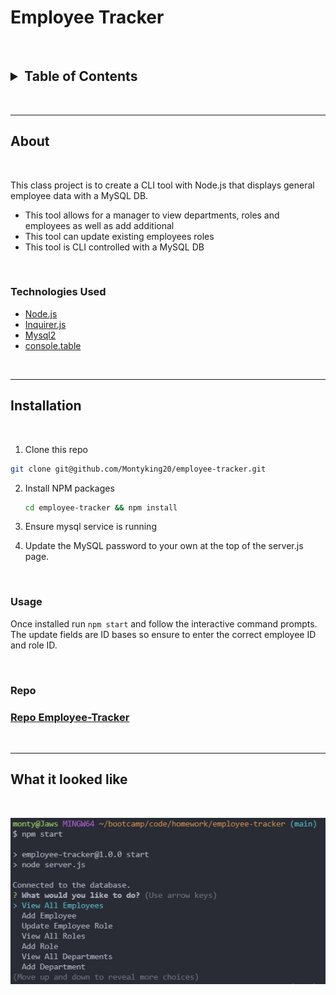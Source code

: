 # Employee Tracker

<br>

<!-- TABLE OF CONTENTS -->
<h2>
<details>

  <summary >Table of Contents</summary>
  <br>
  <ol>
    <li>
      <a href="#about">About</a>
    <ul>  
    <li><a href="#technologies-used">Technologies Used</a></li>
    </ul>
    <br>
    <li><a href="#installation">Installation</a></li>
    </li>
    <ul>
    <li><a href="#usage">Usage</a></li>
    <li><a href="#repo">Repo</a></li>
    </ul>
    <br>
    <li><a href="#what-it-looked-like">What it looked like</a></li>

  </ol>

</details>
</h2>

<br>

---

## About 

<br>

This class project is to create a CLI tool with Node.js that displays general employee data with a MySQL DB.

* This tool allows for a manager to view departments, roles and employees as well as add additional
* This tool can update existing employees roles 
* This tool is CLI controlled with a MySQL DB

<br>

### Technologies Used

* [Node.js]()
* [Inquirer.js]()
* [Mysql2]()
* [console.table]()

<br>

---


## Installation

<br>

1. Clone this repo 

```sh
git clone git@github.com/Montyking20/employee-tracker.git
```

2. Install NPM packages
   ```sh
   cd employee-tracker && npm install
   ```

3. Ensure mysql service is running

4. Update the MySQL password to your own at the top of the server.js page.

<br>

### Usage

Once installed run `npm start` and follow the interactive command prompts. The update fields are ID bases so ensure to enter the correct employee ID and role ID.

<br>

### Repo 

### [Repo Employee-Tracker](https://github.com/Montyking20/employee-tracker)

<br>


---


## What it looked like

<br>

![Screen Shot of CLI Menu](./assets/Screenshot-main.jpg)








